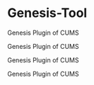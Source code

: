 # Genesis-Tool
Genesis Plugin of CUMS

Genesis Plugin of CUMS

Genesis Plugin of CUMS

Genesis Plugin of CUMS